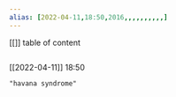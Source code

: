 ```yaml
---
alias: [2022-04-11,18:50,2016,,,,,,,,,,]
---
```

[[]]
table of content
```toc
```

[[2022-04-11]] 18:50

```query
"havana syndrome"
```